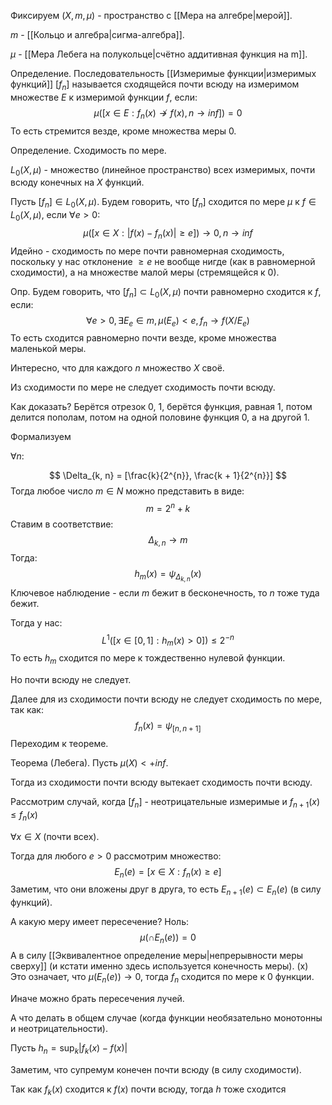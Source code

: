 Фиксируем $(X, m, \mu)$ - пространство с [[Мера на алгебре|мерой]].

$m$ - [[Кольцо и алгебра|сигма-алгебра]].

$\mu$ - [[Мера Лебега на полукольце|счётно аддитивная функция на m]].

Определение. Последовательность [[Измеримые функции|измеримых функций]] $[f_{n}]$ называется сходящейся почти всюду на измеримом множестве $E$ к измеримой функции $f$, если:
$$
\mu([x \in E: f_{n}(x) \nrightarrow f(x), n \rightarrow inf]) = 0
$$
То есть стремится везде, кроме множества меры 0.

Определение. Сходимость по мере.

$L_{0}(X, \mu)$ - множество (линейное пространство) всех измеримых, почти всюду конечных на $X$ функций.

Пусть $[f_{n}] \in L_{0}(X, \mu)$. Будем говорить, что $[f_{n}]$ сходится по мере $\mu$ к $f \in L_{0}(X, \mu)$, если $\forall e > 0$: $$\mu([x \in X: |f(x) - f_{n}(x)| \geq e]) \rightarrow 0, n \rightarrow inf$$
Идейно - сходимость по мере почти равномерная сходимость, поскольку у нас отклонение $\geq e$ не вообще нигде (как в равномерной сходимости), а на множестве малой меры (стремящейся к 0).

Опр. Будем говорить, что $[f_{n}] \subset L_{0}(X, \mu)$ почти равномерно сходится к $f$, если:
$$
\forall e > 0, \exists E_{e} \in m, \mu(E_{e}) < e, f_{n} \rightarrow f (X / E_{e})
$$
То есть сходится равномерно почти везде, кроме множества маленькой меры.

Интересно, что для каждого $n$ множество $X$ своё.

Из сходимости по мере не следует сходимость почти всюду.

Как доказать? Берётся отрезок 0, 1, берётся функция, равная 1, потом делится пополам, потом на одной половине функция 0, а на другой 1.

Формализуем

$\forall n$:

$$
\Delta_{k, n} = [\frac{k}{2^{n}}, \frac{k + 1}{2^{n}}]
$$
Тогда любое число $m \in N$ можно представить в виде:
$$
m = 2^{n} + k
$$
Ставим в соответствие:
$$
\Delta_{k,n} \rightarrow m
$$
Тогда:
$$
h_{m}(x) = \psi_{\Delta_{k,n}}(x)
$$
Ключевое наблюдение - если $m$ бежит в бесконечность, то $n$ тоже туда бежит.

Тогда у нас:
$$
L^{1}([x \in [0, 1] : h_{m}(x) > 0]) \leq 2^{-n}
$$
То есть $h_{m}$ сходится по мере к тождественно нулевой функции.

Но почти всюду не следует.

Далее для из сходимости почти всюду не следует сходимость по мере, так как:
$$
f_{n}(x) = \psi_{[n, n + 1]}
$$
Переходим к теореме.

Теорема (Лебега). Пусть $\mu(X) < +inf$.

Тогда из сходимости почти всюду вытекает сходимость почти всюду.

Рассмотрим случай, когда $[f_{n}]$ - неотрицательные измеримые и $f_{n+1}(x ) \leq f_{n}(x)$

$\forall x \in X$ (почти всех).

Тогда для любого $e > 0$ рассмотрим множество:
$$
E_{n}(e) = [x \in X : f_{n}(x) \geq e]
$$
Заметим, что они вложены друг в друга, то есть $E_{n+1}(e) \subset E_{n}(e)$ (в силу функций).

А какую меру имеет пересечение? Ноль:
$$
\mu(\cap E_{n}(e)) = 0
$$
А в силу [[Эквивалентное определение меры|непрерывности меры сверху]] (и кстати именно здесь используется конечность меры).
(x)
Это означает, что $\mu(E_{n}(e)) \rightarrow 0$, тогда $f_{n}$ сходится по мере к 0 функции.

Иначе можно брать пересечения лучей.

А что делать в общем случае (когда функции необязательно монотонны и неотрицательности).

Пусть $h_{n} = \sup_{k}|f_{k}(x) - f(x)|$

Заметим, что супремум конечен почти всюду (в силу сходимости).

Так как $f_{k}(x)$ сходится к $f(x)$ почти всюду, тогда $h$ тоже сходится